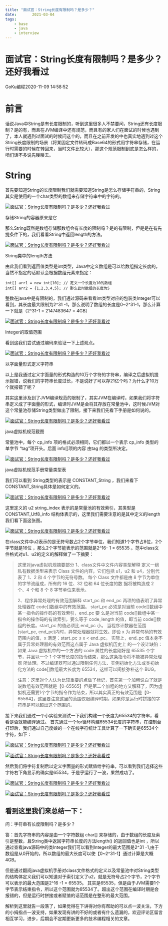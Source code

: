 ```yaml
---
title: "面试官：String长度有限制吗？是多少？"
date:       2021-03-04
tags:
	- base
	- java
	- interview
---
```




# 面试官：String长度有限制吗？是多少？还好我看过

GoKu编程2020-11-09 14:58:52

# 前言

话说Java中String是有长度限制的，听到这里很多人不禁要问，String还有长度限制？是的有，而且在JVM编译中还有规范，而且有的家人们在面试的时候也遇到了，本人就遇到过面试的时候问这个的，而且在之前开发的中也真实地遇到过这个String长度限制的场景（将某固定文件转码成Base64的形式用字符串存储，在运行时需要的时候在转回来，当时文件比较大），那这个规范限制到底是怎么样的，咱们话不多说先䁖䁖去。

# String

首先要知道String的长度限制我们就需要知道String是怎么存储字符串的，String其实是使用的一个char类型的数组来存储字符串中的字符的。

[![面试官：String长度有限制吗？是多少？还好我看过](http://victorfengming.gitee.io/interview/java/img/61047e80f96e4053bf76e3fa20da119a)](http://victorfengming.gitee.io/interview/java/img/61047e80f96e4053bf76e3fa20da119a)

存储String的容器原来是它

那么String既然是数组存储那数组会有长度的限制吗？是的有限制，但是是在有先提条件下的，我们看看String中返回length的方法。

[![面试官：String长度有限制吗？是多少？还好我看过](http://victorfengming.gitee.io/interview/java/img/bbef09dbc5be4f77a98ce2b3e7d4d57a)](http://victorfengming.gitee.io/interview/java/img/bbef09dbc5be4f77a98ce2b3e7d4d57a)

String类中的length方法

由此我们看到返回值类型是int类型，Java中定义数组是可以给数组指定长度的，当然不指定的话默认会根据数组元素来指定：

```
int[] arr1 = new int[10]; // 定义一个长度为10的数组
int[] arr2 = {1,2,3,4,5}; // 那么此时数组的长度为5
```

整数在java中是有限制的，我们通过源码来看看int类型对应的包装类Integer可以看到，其长度最大限制为2^31 -1，那么说明了数组的长度是0~2^31-1，那么计算一下就是（2^31-1 = 2147483647 = 4GB）

[![面试官：String长度有限制吗？是多少？还好我看过](http://victorfengming.gitee.io/interview/java/img/ead13fe430e0448fba01eabccb5c1ba1)](http://victorfengming.gitee.io/interview/java/img/ead13fe430e0448fba01eabccb5c1ba1)

Integer的取值范围

看到这我们尝试通过编码来验证一下上述观点。

[![面试官：String长度有限制吗？是多少？还好我看过](http://victorfengming.gitee.io/interview/java/img/2c1dbdbd6ca545ef846d7c16dc6898a3)](http://victorfengming.gitee.io/interview/java/img/2c1dbdbd6ca545ef846d7c16dc6898a3)

以字面量形式定义字符串

以上是我通过定义字面量的形式构造的10万个字符的字符串，编译之后虚拟机提示报错，说我们的字符串长度过长，不是说好了可以存21亿个吗？为什么才10万个就报错了呢？

其实这里涉及到了JVM编译规范的限制了，其实JVM在编译时，如果我们将字符串定义成了字面量的形式，编译时JVM是会将其存放在常量池中，这时候JVM对这个常量池存储String类型做出了限制，接下来我们先看下手册是如何说的。

[![面试官：String长度有限制吗？是多少？还好我看过](http://victorfengming.gitee.io/interview/java/img/fe9405097bb444ab90d2e98b2486ed9b)](http://victorfengming.gitee.io/interview/java/img/fe9405097bb444ab90d2e98b2486ed9b)

java虚拟机规范截图

常量池中，每个 cp_info 项的格式必须相同，它们都以一个表示 cp_info 类型的单字节 “tag”项开头。后面 info[]项的内容 由tag 的类型所决定。

[![面试官：String长度有限制吗？是多少？还好我看过](http://victorfengming.gitee.io/interview/java/img/0bed1041d7bc4b8697f9f422e22adedc)](http://victorfengming.gitee.io/interview/java/img/0bed1041d7bc4b8697f9f422e22adedc)

java虚拟机规范手册常量类型表

我们可以看到 String类型的表示是 CONSTANT_String ，我们来看下CONSTANT_String具体是如何定义的。

[![面试官：String长度有限制吗？是多少？还好我看过](http://victorfengming.gitee.io/interview/java/img/1d1cb367fb7241079d820d3ab6a7e7db)](http://victorfengming.gitee.io/interview/java/img/1d1cb367fb7241079d820d3ab6a7e7db)

这里定义的 u2 string_index 表示的是常量池的有效索引，其类型是CONSTANT_Utf8_info 结构体表示的，这里我们需要注意的是其中定义的length我们看下面这张图。

[![面试官：String长度有限制吗？是多少？还好我看过](http://victorfengming.gitee.io/interview/java/img/a2999446c01c42fbab09d71ae41004d7)](http://victorfengming.gitee.io/interview/java/img/a2999446c01c42fbab09d71ae41004d7)

在class文件中u2表示的是无符号数占2个字节单位，我们知道1个字节占8位，2个字节就是16位 ，那么2个字节能表示的范围就是2^16- 1 = 65535 。范中class文件格式对u1、u2的定义的解释做了一下摘要：

> 这里对java虚拟机规摘要部分 1、class文件中文件内容类型解释 定义一组私有数据类型来表示 Class 文件的内容，它们包括 u1，u2 和 u4，分别代 表了 1、2 和 4 个字节的无符号数。 每个 Class 文件都是由 8 字节为单位的字节流组成，所有的 16 位、32 位和 64 位长度的数 据将被构造成 2 个、4 个和 8 个 8 字节单位来表示。
>
> 2、程序异常处理的有效范围解释 start_pc 和 end_pc 两项的值表明了异常处理器在 code[]数组中的有效范围。 start_pc 必须是对当前 code[]数组中某一指令的操作码的有效索引，end_pc 要 么是对当前 code[]数组中某一指令的操作码的有效索引，要么等于 code_length 的值，即当前 code[]数组的长度。start_pc 的值必须比 end_pc 小。 当程序计数器在范围[start_pc, end_pc)内时，异常处理器就将生效。即设 x 为 异常句柄的有效范围内的值，x 满足：start_pc ≤ x < end_pc。 实际上，end_pc 值本身不属于异常处理器的有效范围这点属于 Java 虚拟机历史上 的一个设计缺陷：如果 Java 虚拟机中的一个方法的 code 属性的长度刚好是 65535 个字节，并且以一个 1 个字节长度的指令结束，那么这条指令将不能被异常处理器 所处理。不过编译器可以通过限制任何方法、实例初始化方法或类初始化方法的 code[]数组最大长度为 65534，这样可以间接弥补这个 BUG。
>
> 注意：这里对个人认为比较重要的点做了标记，首先第一个加粗说白了就是说数组有效范围就是【0-65565】但是第二个加粗的地方又解释了，因为虚拟机还需要1个字节的指令作为结束，所以其实真正的有效范围是【0-65564】，这里要注意这里的范围仅限编译时期，如果你是运行时拼接的字符串是可以超出这个范围的。

接下来我们通过一个小实验来测试一下我们构建一个长度为65534的字符串，看看是否就能编译通过。 首先通过一个for循环构建65534长度的字符串，在控制台打印后，我们通过自己度娘的一个在线字符统计工具计算了一下确实是65534个字符，如下：

[![面试官：String长度有限制吗？是多少？还好我看过](http://victorfengming.gitee.io/interview/java/img/b42b1374f4a8497fb8540e5646e4c673)](http://victorfengming.gitee.io/interview/java/img/b42b1374f4a8497fb8540e5646e4c673)

[![面试官：String长度有限制吗？是多少？还好我看过](http://victorfengming.gitee.io/interview/java/img/1286368ac1c849569588f57ef39f6d6c)](http://victorfengming.gitee.io/interview/java/img/1286368ac1c849569588f57ef39f6d6c)

然后我们将字符复制后以定义字面量的形式赋值给字符串，可以看到我们选择这些字符右下角显示的确实是65534，于是乎运行了一波，果然成功了。

[![面试官：String长度有限制吗？是多少？还好我看过](http://victorfengming.gitee.io/interview/java/img/806eea6784f94e54a373afb14ae524e2)](http://victorfengming.gitee.io/interview/java/img/806eea6784f94e54a373afb14ae524e2)

[![面试官：String长度有限制吗？是多少？还好我看过](http://victorfengming.gitee.io/interview/java/img/f07502ced76c4fb8bd0c4e548d4ca377)](http://victorfengming.gitee.io/interview/java/img/f07502ced76c4fb8bd0c4e548d4ca377)

## 看到这里我们来总结一下：

问：字符串有长度限制吗？是多少？

答：首先字符串的内容是由一个字符数组 char[] 来存储的，由于数组的长度及索引是整数，且String类中返回字符串长度的方法length() 的返回值也是int ，所以通过查看java源码中的类Integer我们可以看到Integer的最大范围是2^31 -1,由于数组是从0开始的，所以数组的最大长度可以使【0~2^31-1】通过计算是大概4GB。

但是通过翻阅java虚拟机手册对class文件格式的定义以及常量池中对String类型的结构体定义我们可以知道对于索引定义了u2，就是无符号占2个字节，2个字节可以表示的最大范围是2^16 -1 = 65535。 其实是65535，但是由于JVM需要1个字节表示结束指令，所以这个范围就为65534了。超出这个范围在编译时期是会报错的，但是运行时拼接或者赋值的话范围是在整形的最大范围。

解析到这里就告一段落了，如果觉得在下讲得对你有帮助的可以点一波关注，下方的小拇指点一波支持，如果发现有讲的不好的或者有什么遗漏的，欢迎评论区留言相互学习，进步，后期会不定期更新更多的技术编程相关的文章。